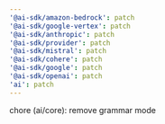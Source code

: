 ```yaml
---
'@ai-sdk/amazon-bedrock': patch
'@ai-sdk/google-vertex': patch
'@ai-sdk/anthropic': patch
'@ai-sdk/provider': patch
'@ai-sdk/mistral': patch
'@ai-sdk/cohere': patch
'@ai-sdk/google': patch
'@ai-sdk/openai': patch
'ai': patch
---
```


chore (ai/core): remove grammar mode
